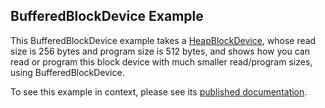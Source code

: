 ## BufferedBlockDevice Example

This BufferedBlockDevice example takes a [HeapBlockDevice](https://os.mbed.com/docs/latest/apis/bufferedblockdevice.html), whose read size is 256 bytes and program size is 512 bytes, and shows how you can read or program this block device with much smaller read/program sizes, using BufferedBlockDevice.

To see this example in context, please see its [published documentation](https://os.mbed.com/docs/mbed-os/latest/apis/bufferedblockdevice.html).
